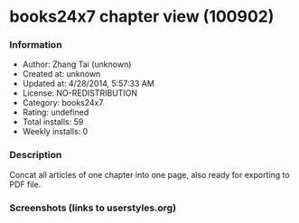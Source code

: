 # books24x7 chapter view (100902)

### Information
- Author: Zhang Tai (unknown)
- Created at: unknown
- Updated at: 4/28/2014, 5:57:33 AM
- License: NO-REDISTRIBUTION
- Category: books24x7
- Rating: undefined
- Total installs: 59
- Weekly installs: 0


### Description
Concat all articles of one chapter into one page, also ready for exporting to PDF file.


### Screenshots (links to userstyles.org)




